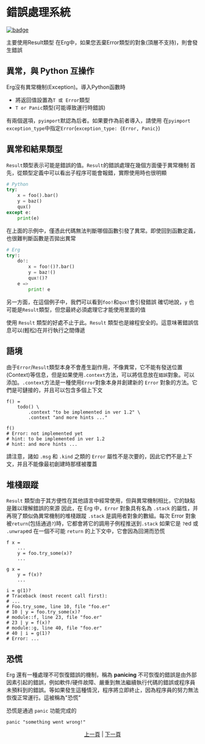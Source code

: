 # 錯誤處理系統

[![badge](https://img.shields.io/endpoint.svg?url=https%3A%2F%2Fgezf7g7pd5.execute-api.ap-northeast-1.amazonaws.com%2Fdefault%2Fsource_up_to_date%3Fowner%3Derg-lang%26repos%3Derg%26ref%3Dmain%26path%3Ddoc/EN/syntax/30_error_handling.md%26commit_hash%3Dfba8b193ce4270cb8c9236c4ed7bb8b2497af3fd)](https://gezf7g7pd5.execute-api.ap-northeast-1.amazonaws.com/default/source_up_to_date?owner=erg-lang&repos=erg&ref=main&path=doc/EN/syntax/30_error_handling.md&commit_hash=fba8b193ce4270cb8c9236c4ed7bb8b2497af3fd)

主要使用Result類型
在Erg中，如果您丟棄Error類型的對象(頂層不支持)，則會發生錯誤

## 異常，與 Python 互操作

Erg沒有異常機制(Exception)。導入Python函數時

* 將返回值設置為`T 或 Error`類型
* `T or Panic`類型(可能導致運行時錯誤)

有兩個選項，`pyimport`默認為后者。如果要作為前者導入，請使用
在`pyimport` `exception_type`中指定`Error`(`exception_type: {Error, Panic}`)

## 異常和結果類型

`Result`類型表示可能是錯誤的值。`Result`的錯誤處理在幾個方面優于異常機制
首先，從類型定義中可以看出子程序可能會報錯，實際使用時也很明顯

```python
# Python
try:
    x = foo().bar()
    y = baz()
    qux()
except e:
    print(e)
```

在上面的示例中，僅憑此代碼無法判斷哪個函數引發了異常。即使回到函數定義，也很難判斷函數是否拋出異常

```python
# Erg
try!:
    do!:
        x = foo!()?.bar()
        y = baz!()
        qux!()?
    e =>
        print! e
```

另一方面，在這個例子中，我們可以看到`foo!`和`qux!`會引發錯誤
確切地說，`y` 也可能是`Result`類型，但您最終必須處理它才能使用里面的值

使用 `Result` 類型的好處不止于此。`Result` 類型也是線程安全的。這意味著錯誤信息可以(輕松)在并行執行之間傳遞

## 語境

由于`Error`/`Result`類型本身不會產生副作用，不像異常，它不能有發送位置(Context)等信息，但是如果使用`.context`方法，可以將信息放在`錯誤`對象。可以添加。`.context`方法是一種使用`Error`對象本身并創建新的 `Error` 對象的方法。它們是可鏈接的，并且可以包含多個上下文

```python,checker_ignore
f() =
    todo() \
        .context "to be implemented in ver 1.2" \
        .context "and more hints ..."

f()
# Error: not implemented yet
# hint: to be implemented in ver 1.2
# hint: and more hints ...
```

請注意，諸如 `.msg` 和 `.kind` 之類的 `Error` 屬性不是次要的，因此它們不是上下文，并且不能像最初創建時那樣被覆蓋

## 堆棧跟蹤

`Result` 類型由于其方便性在其他語言中經常使用，但與異常機制相比，它的缺點是難以理解錯誤的來源
因此，在 Erg 中，`Error` 對象具有名為 `.stack` 的屬性，并再現了類似偽異常機制的堆棧跟蹤
`.stack` 是調用者對象的數組。每次 Error 對象被`return`(包括通過`?`)時，它都會將它的調用子例程推送到`.stack`
如果它是 `?`ed 或 `.unwrap`ed 在一個不可能 `return` 的上下文中，它會因為回溯而恐慌

```python,checker_ignore
f x =
    ...
    y = foo.try_some(x)?
    ...

g x =
    y = f(x)?
    ...

i = g(1)?
# Traceback (most recent call first):
# ...
# Foo.try_some, line 10, file "foo.er"
# 10 | y = foo.try_some(x)?
# module::f, line 23, file "foo.er"
# 23 | y = f(x)?
# module::g, line 40, file "foo.er"
# 40 | i = g(1)?
# Error: ...
```

## 恐慌

Erg 還有一種處理不可恢復錯誤的機制，稱為 __panicing__
不可恢復的錯誤是由外部因素引起的錯誤，例如軟件/硬件故障、嚴重到無法繼續執行代碼的錯誤或程序員未預料到的錯誤。等如果發生這種情況，程序將立即終止，因為程序員的努力無法恢復正常運行。這被稱為"恐慌"

恐慌是通過 `panic` 功能完成的

```python,checker_ignore
panic "something went wrong!"
```

<p align='center'>
    <a href='./29_decorator.md'>上一頁</a> | <a href='./31_pipeline.md'>下一頁</a>
</p>
